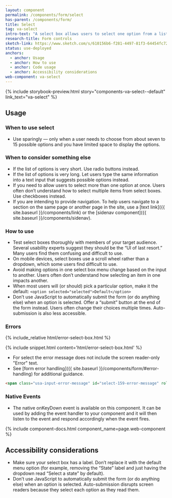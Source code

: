 ```yaml
---
layout: component
permalink: /components/form/select
has-parent: /components/form/
title: Select
tag: va-select
intro-text: "A select box allows users to select one option from a list."
research-title: Form controls
sketch-link: https://www.sketch.com/s/610156b6-f281-4497-81f3-64454fc72156/p/93AD583C-43C8-40A6-9363-36D3CC2C2AAD
status: use-deployed
anchors:
  - anchor: Usage
  - anchor: How to use
  - anchor: Code usage
  - anchor: Accessibility considerations
web-component: va-select
---
```


{% include storybook-preview.html story="components-va-select--default" link_text="va-select" %}

## Usage

### When to use select

- Use sparingly — only when a user needs to choose from about seven to 15 possible options and you have limited space to display the options.

### When to consider something else

- If the list of options is very short. Use radio buttons instead.
- If the list of options is very long. Let users type the same information into a text input that suggests possible options instead.
- If you need to allow users to select more than one option at once. Users often don’t understand how to select multiple items from select boxes. Use checkboxes instead.
- If you are intending to provide navigation. To help users navigate to a section on the same page or another page in the site, use a [text link]({{ site.baseurl }}/components/link) or the [sidenav component]({{ site.baseurl }}/components/sidenav).

### How to use

- Test select boxes thoroughly with members of your target audience. Several usability experts suggest they should be the “UI of last resort.” Many users find them confusing and difficult to use.
- On mobile devices, select boxes use a scroll wheel rather than a dropdown, which some users find difficult to use.
- Avoid making options in one select box menu change based on the input to another. Users often don’t understand how selecting an item in one impacts another.
- When most users will (or should) pick a particular option, make it the default: `<option selected="selected">Default</option>`
- Don’t use JavaScript to automatically submit the form (or do anything else) when an option is selected. Offer a “submit” button at the end of the form instead. Users often change their choices multiple times. Auto-submission is also less accessible.

### Errors

<div class="site-showcase">
{% include_relative html/error-select-box.html %}
</div>

{% include snippet.html content='html/error-select-box.html' %}

* For select the error message does not include the screen reader-only "Error" text.
* See [form error handling]({{ site.baseurl }}/components/form/#error-handling) for additional guidance.

```html
<span class="usa-input-error-message" id="select-159-error-message" role="alert">This is the error message</span>
```

### Native Events

- The native onKeyDown event is available on this component. It can be used by adding the event handler to your component and it will then listen to the event and respond accordingly when the event fires.

{% include component-docs.html component_name=page.web-component %}

## Accessibility considerations

- Make sure your select box has a label. Don’t replace it with the default menu option (for example, removing the “State” label and just having the dropdown read “Select a state” by default).
- Don’t use JavaScript to automatically submit the form (or do anything else) when an option is selected. Auto-submission disrupts screen readers because they select each option as they read them.